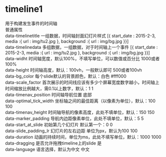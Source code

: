 # timeline1
用于构建发生事件的时间轴<br>
普通属性<br>
data-timelinetitle	一组数据，时间轴封面幻灯片样式	[{ start_date : 2015-2-3, media :{ url : img/tu2.jpg }, background :{ url : img/bg.jpg }}]<br>
data-timelinedata	多组数据，一组数据，对于时间轴上一个事件	[{ start_date : 2015-2-3, media :{ url : img/tu2.jpg }, background :{ url : img/bg.jpg }}]<br>
data-widht	时间轴宽度，默认100%，不填写单位，可以数值或百分比	1000或者100%<br>
data-height	时间轴高度，默认：100vh，一般默认即可	500或者100vh<br>
data-bg_color	每个slide默认的背景颜色，默认：白色	#fff000<br>
data-scale_factor	首次展示的时间线应该有多少个屏幕宽度数字越小，时间轴上时间缩放比例越大，需0.1以上数字，默认：1	1<br>
data-timenav_position	时间轴导航位置	底部<br>
data-optimal_tick_width	坐标轴之间的最佳距离（以像素为单位），默认：100	100<br>
data-timenav_height	时间轴导航的像素高度，此处不填单位，默认：150	150<br>
data-marker_padding	导航内边距像素单位，此处不填单位，默认：5	5<br>
data-start_at_slide	初始第几个幻灯片 默认第一个：0	0<br>
data-slide_padding_lr	幻灯片的左右边距 单位为px，默认为100	100<br>
data-duration	动画的持续时间，单位为ms，此处不填写单位，默认：1000	1000<br>
data-dragging	是否允许拖拽timeline上的slide	是<br>
data-language	语言选择，默认为中文	中文<br>
